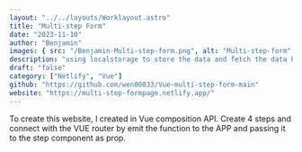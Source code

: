 ```yaml
---
layout: "../../layouts/Worklayout.astro"
title: "Multi-step Form"
date: "2023-11-10"
author: "Benjamin"
images: { src: "/Benjamin-Multi-step-form.png", alt: "Multi-step-form" }
description: "using localstorage​ to store the data and fetch the data between component and steps. "
draft: "false"
category: ["Netlify", "Vue"]
github: "https://github.com/wen00033/Vue-multi-step-form-main"
website: "https://multi-step-formpage.netlify.app/"
---
```


To create this website, I created in Vue composition API. Create 4 steps and connect with the VUE router by emit the function to the APP and passing it to the step component as prop.
